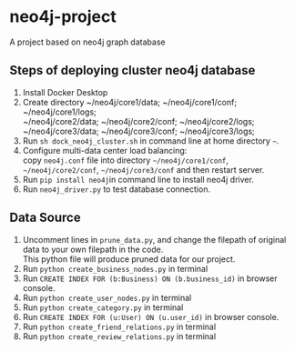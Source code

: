 # neo4j-project
A project based on neo4j graph database

## Steps of deploying cluster neo4j database
1. Install Docker Desktop
2. Create directory ~/neo4j/core1/data; ~/neo4j/core1/conf; ~/neo4j/core1/logs;    
~/neo4j/core2/data; ~/neo4j/core2/conf; ~/neo4j/core2/logs;    
~/neo4j/core3/data; ~/neo4j/core3/conf; ~/neo4j/core3/logs;   
3. Run `sh dock_neo4j_cluster.sh` in command line at home directory `~`.
4. Configure multi-data center load balancing:    
copy `neo4j.conf` file into directory `~/neo4j/core1/conf`, `~/neo4j/core2/conf`, `~/neo4j/core3/conf`
and then restart server.
5. Run `pip install neo4j`in command line to install neo4j driver. 
6. Run `neo4j_driver.py` to test database connection.

## Data Source
1. Uncomment lines in `prune_data.py`, and change the filepath of original data to your own filepath in the code.        
This python file will produce pruned data for our project.
2. Run `python create_business_nodes.py` in terminal   
3. Run `CREATE INDEX FOR (b:Business) ON (b.business_id)` in browser console. 
4. Run `python create_user_nodes.py` in terminal   
5. Run `python create_category.py` in terminal    
6. Run `CREATE INDEX FOR (u:User) ON (u.user_id)` in browser console.
7. Run `python create_friend_relations.py` in terminal    
8. Run `python create_review_relations.py` in terminal
